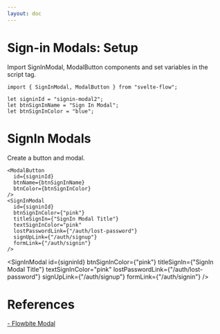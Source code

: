 ```yaml
---
layout: doc
---
```


<script>
  import { SignInModal, ModalButton } from "$lib/index";
  import Prism from "prismjs";
  import "prismjs/themes/prism.css";

  let signinId = "signin-modal2";
  let btnSignInName = "Sign In Modal";
  let btnSignInColor = "blue";
</script>

<h1 class="text-3xl w-full pt-16">Sign-in Modals: Setup</h1>
Import SignInModal, ModalButton components and set variables in the script tag.

```svelte
import { SignInModal, ModalButton } from "svelte-flow";

let signinId = "signin-modal2";
let btnSignInName = "Sign In Modal";
let btnSignInColor = "blue";
```

<h1 class="text-3xl w-full">SignIn Modals</h1>

<div class="container flex flex-wrap my-8 mx-auto justify-center">
  <ModalButton
    id={signinId}
    btnName={btnSignInName}
    btnColor={btnSignInColor}
  />
</div>

Create a button and modal.

```svelte
<ModalButton
  id={signinId}
  btnName={btnSignInName}
  btnColor={btnSignInColor}
/>
<SignInModal
  id={signinId}
  btnSignInColor={"pink"}
  titleSignIn={"SignIn Modal Title"}
  textSignInColor="pink"
  lostPasswordLink={"/auth/lost-password"}
  signUpLink={"/auth/signup"}
  formLink={"/auth/signin"}
/>
```

  <SignInModal
    id={signinId}
    btnSignInColor={"pink"}
    titleSignIn={"SignIn Modal Title"}
    textSignInColor="pink"
    lostPasswordLink={"/auth/lost-password"}
    signUpLink={"/auth/signup"}
    formLink={"/auth/signin"}
  />

<h1 class="text-3xl w-full dark:text-white pb-8">References</h1>

<p class="dark:text-white text-base"><a href="https://flowbite.com/docs/components/modal/" target="_blank">- Flowbite Modal</a></p>
